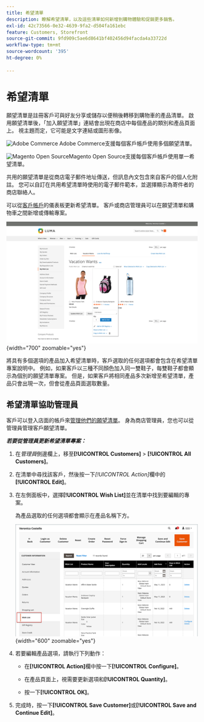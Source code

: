 ```yaml
---
title: 希望清單
description: 瞭解希望清單，以及這些清單如何新增到購物體驗和促銷更多銷售。
exl-id: 42c73566-0e32-4639-9fa2-d504fa161ebc
feature: Customers, Storefront
source-git-commit: 9fd909c5ae6d8641bf402456d94facda4a33722d
workflow-type: tm+mt
source-wordcount: '395'
ht-degree: 0%

---
```


# 希望清單

願望清單是註冊客戶可與好友分享或儲存以便稍後轉移到購物車的產品清單。 啟用願望清單後，「加入願望清單」連結會出現在商店中每個產品的類別和產品頁面上。 視主題而定，它可能是文字連結或圖形影像。

![Adobe Commerce](../assets/adobe-logo.svg) Adobe Commerce支援每個客戶帳戶使用多個願望清單。

![Magento Open Source](../assets/open-source.svg)Magento Open Source支援每個客戶帳戶使用單一希望清單。

共用的願望清單是從商店電子郵件地址傳送，但訊息內文包含來自客戶的個人化附註。 您可以自訂在共用希望清單時使用的電子郵件範本，並選擇顯示為寄件者的商店聯絡人。

可以從[客戶帳戶](../customers/account-dashboard.md)的儀表板更新希望清單。 客戶或商店管理員可以在願望清單和購物車之間新增或傳輸專案。

![店面範例 — 我的願望清單](./assets/storefront-my-wishlist.png){width="700" zoomable="yes"}

將具有多個選項的產品加入希望清單時，客戶選取的任何選項都會包含在希望清單專案說明中。 例如，如果客戶以三種不同顏色加入同一雙鞋子，每雙鞋子都會顯示為個別的願望清單專案。 但是，如果客戶將相同產品多次新增至希望清單，產品只會出現一次，但會從產品頁面選取數量。

## 希望清單協助管理員

客戶可以登入店面的帳戶來[管理他們的願望清單](wishlist-storefront.md)。 身為商店管理員，您也可以從管理員管理客戶願望清單。

**_若要從管理員更新希望清單專案：_**

1. 在&#x200B;_管理員_&#x200B;側邊欄上，移至&#x200B;**[!UICONTROL Customers]** > **[!UICONTROL All Customers]**。

1. 在清單中尋找該客戶，然後按一下&#x200B;_[!UICONTROL Action]_&#x200B;欄中的&#x200B;**[!UICONTROL Edit]**。

1. 在左側面板中，選擇&#x200B;**[!UICONTROL Wish List]**&#x200B;並在清單中找到要編輯的專案。

   為產品選取的任何選項都會顯示在產品名稱下方。

   ![Commerce管理員 — 客戶願望清單](./assets/customer-wishlist-edit-admin.png){width="600" zoomable="yes"}

1. 若要編輯產品選項，請執行下列動作：

   - 在&#x200B;**[!UICONTROL Action]**&#x200B;欄中按一下&#x200B;**[!UICONTROL Configure]**。

   - 在產品頁面上，視需要更新選項和&#x200B;**[!UICONTROL Quantity]**。

   - 按一下&#x200B;**[!UICONTROL OK]**。

1. 完成時，按一下&#x200B;**[!UICONTROL Save Customer]**&#x200B;或&#x200B;**[!UICONTROL Save and Continue Edit]**。
